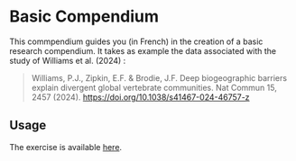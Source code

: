 
# Basic Compendium

This commpendium guides you (in French) in the creation of a basic research compendium. It takes as example the data associated with the study of Williams et al. (2024) :
  
>  Williams, P.J., Zipkin, E.F. & Brodie, J.F. Deep biogeographic barriers explain divergent global vertebrate communities. Nat Commun 15, 2457 (2024). https://doi.org/10.1038/s41467-024-46757-z

## Usage

The exercise is available [here](https://fguilhaumon.github.io/basic_compendium).
